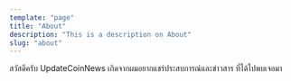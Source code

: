 ```yaml
---
template: "page"
title: "About"
description: "This is a description on About"
slug: "about"
---
```


สวัสดีครับ UpdateCoinNews เกิดจากผมอยากแชร์ประสบการณ์และข่าวสาร ที่ได้ไปพบเจอมา 